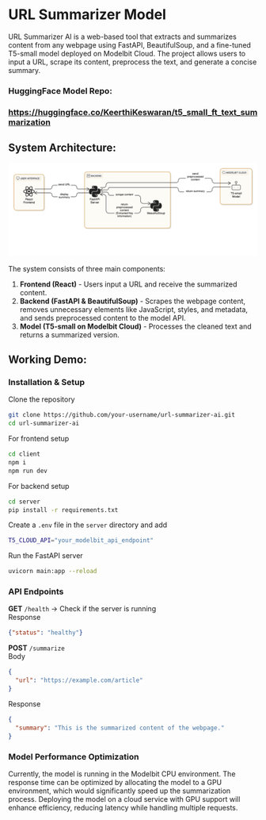 # URL Summarizer Model  

URL Summarizer AI is a web-based tool that extracts and summarizes content from any webpage using FastAPI, BeautifulSoup, and a fine-tuned T5-small model deployed on Modelbit Cloud. The project allows users to input a URL, scrape its content, preprocess the text, and generate a concise summary.  

### HuggingFace Model Repo: 
### https://huggingface.co/KeerthiKeswaran/t5_small_ft_text_summarization

## System Architecture:

![Architecture](https://github.com/KeerthiKeswaran/URL_Summarizer_Model/blob/main/Architecture.png?raw=true)

The system consists of three main components:  

1. **Frontend (React)** - Users input a URL and receive the summarized content.  
2. **Backend (FastAPI & BeautifulSoup)** - Scrapes the webpage content, removes unnecessary elements like JavaScript, styles, and metadata, and sends preprocessed content to the model API.  
3. **Model (T5-small on Modelbit Cloud)** - Processes the cleaned text and returns a summarized version.

## Working Demo:



### Installation & Setup  

Clone the repository  

```bash
git clone https://github.com/your-username/url-summarizer-ai.git
cd url-summarizer-ai
```

For frontend setup  

```bash
cd client
npm i
npm run dev
```

For backend setup  

```bash
cd server
pip install -r requirements.txt
```

Create a `.env` file in the `server` directory and add  

```bash
T5_CLOUD_API="your_modelbit_api_endpoint"
```

Run the FastAPI server  

```bash
uvicorn main:app --reload
```

### API Endpoints  

**GET** `/health` → Check if the server is running  
Response  
```json
{"status": "healthy"}
```  

**POST** `/summarize`  
Body  
```json
{
  "url": "https://example.com/article"
}
```  

Response  
```json
{
  "summary": "This is the summarized content of the webpage."
}
```  

### Model Performance Optimization  

Currently, the model is running in the Modelbit CPU environment. The response time can be optimized by allocating the model to a GPU environment, which would significantly speed up the summarization process. Deploying the model on a cloud service with GPU support will enhance efficiency, reducing latency while handling multiple requests.  
